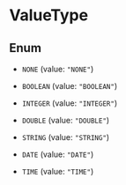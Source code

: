 

# ValueType

## Enum


* `NONE` (value: `"NONE"`)

* `BOOLEAN` (value: `"BOOLEAN"`)

* `INTEGER` (value: `"INTEGER"`)

* `DOUBLE` (value: `"DOUBLE"`)

* `STRING` (value: `"STRING"`)

* `DATE` (value: `"DATE"`)

* `TIME` (value: `"TIME"`)



